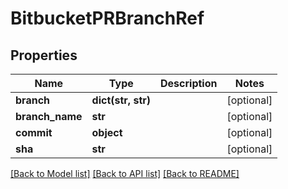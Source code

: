 # BitbucketPRBranchRef

## Properties
Name | Type | Description | Notes
------------ | ------------- | ------------- | -------------
**branch** | **dict(str, str)** |  | [optional] 
**branch_name** | **str** |  | [optional] 
**commit** | **object** |  | [optional] 
**sha** | **str** |  | [optional] 

[[Back to Model list]](../README.md#documentation-for-models) [[Back to API list]](../README.md#documentation-for-api-endpoints) [[Back to README]](../README.md)

